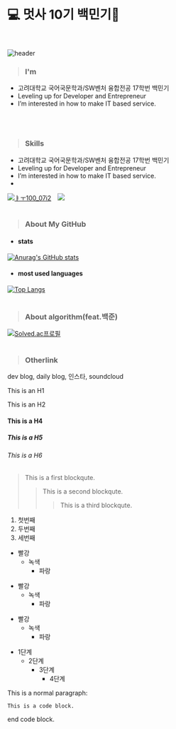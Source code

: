 # 💻 멋사 10기 백민기🦁 
<br/>

![header](https://capsule-render.vercel.app/api?type=wave&color=auto&height=300&section=header&text=capsule%20render&fontSize=90)

> ### I'm
* 고려대학교 국어국문학과/SW벤처 융합전공 17학번 백민기
* Leveling up for Developer and Entrepreneur
* I’m interested in how to make IT based service.
<br/>
<br/>

> ### Skills
* 고려대학교 국어국문학과/SW벤처 융합전공 17학번 백민기
* Leveling up for Developer and Entrepreneur
* I’m interested in how to make IT based service.
* 
<a href="https://www.instagram.com/100_07i2/?hl=ko" target="_blank"><img src="https://img.shields.io/badge/뱃지레이블-배경색?style=뱃지모양&logo=로고&logoColor=로고색상"/>ㅑㅜ100_07i2</a>
<a href="https://www.instagram.com/본인인스타아이디/">
    <img 
        src="http://img.shields.io/badge/-쓰고싶은텍스트-배경색(ex.222222)?style=flat&logo=아이콘명(ex.Instagram)&link=https://www.instagram.com/본인인스타아이디/"
        style="height : auto; margin-left : 10px; margin-right : 10px;"/>
</a>
<br/>
<br/>

> ### About My GitHub
* #### stats
[![Anurag's GitHub stats](https://github-readme-stats.vercel.app/api?username=toyo30)](https://github.com/toyo30/github-readme-stats)
<br/>

* #### most used languages
[![Top Langs](https://github-readme-stats.vercel.app/api/top-langs/?username=toyo30&layout=compact)](https://github.com/toyo30/github-readme-stats)
<br/>
<br/>

> ### About algorithm(feat.백준)
[![Solved.ac프로필](http://mazassumnida.wtf/api/v2/generate_badge?boj=toyo30)](https://solved.ac/toyo30)
<br/>
<br/>

> ### Otherlink
dev blog, daily blog, 인스타, soundcloud

This is an H1

This is an H2




#### This is a H4
##### This is a H5
###### This is a H6










> This is a first blockqute.
>	> This is a second blockqute.
>	>	> This is a third blockqute.


1. 첫번째
2. 두번째
3. 세번째


* 빨강
  * 녹색
    * 파랑

+ 빨강
  + 녹색
    + 파랑

- 빨강
  - 녹색
    - 파랑


* 1단계
  - 2단계
    + 3단계
      + 4단계

This is a normal paragraph:

    This is a code block.
    
end code block.




